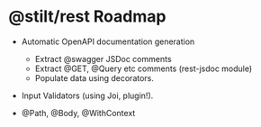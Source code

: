 # @stilt/rest Roadmap

- Automatic OpenAPI documentation generation
    - Extract @swagger JSDoc comments
    - Extract @GET, @Query etc comments (rest-jsdoc module)
    - Populate data using decorators.
- Input Validators (using Joi, plugin!).

- @Path, @Body, @WithContext
